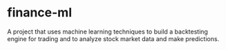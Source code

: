 # finance-ml
A project that uses machine learning techniques to build a backtesting engine for trading and to analyze stock market data and make predictions.
